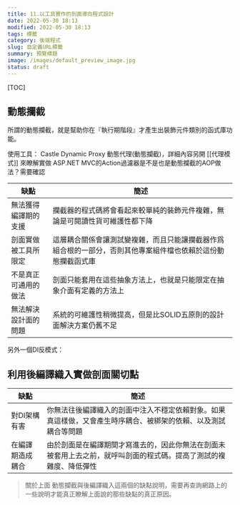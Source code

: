 ```yaml
---
title: 11.以工具實作的剖面導向程式設計
date: 2022-05-30 18:13
modified: 2022-05-30 18:13
tags: 標籤
category: 後端程式
slug: 自定義URL標籤
summary: 預覽標題
image: /images/default_preview_image.jpg
status: draft
---
```


[TOC]


## 動態攔截

所謂的動態攔截，就是幫助你在『執行期階段』才產生出裝飾元件類別的函式庫功能。

使用工具：
Castle Dynamic Proxy 動態代理(動態攔截)，詳細內容另開 [[代理模式]] 來瞭解實做
ASP.NET MVC的Action過濾器是不是也是動態攔截的AOP做法？需要確認

| 缺點                 | 簡述                                                                                                         |
| -------------------- | ------------------------------------------------------------------------------------------------------------ |
| 無法獲得編譯期的支援 | 攔截器的程式碼將會看起來較單純的裝飾元件複雜，無論是可閱讀性貨可維護性都下降                                 |
| 剖面實做被工具所限定 | 這層耦合關係會讓測試變複雜，而且只能讓攔截器作爲組合根的一部分，否則其他專案組件檔也依賴於這份動態攔截函式庫 |
| 不是真正可通用的做法 | 剖面只能套用在這些抽象方法上，也就是只能限定在抽象介面有定義的方法上                                         |
| 無法解決設計面的問題 | 系統的可維護性稍微提高，但是比SOLID五原則的設計面解決方案仍舊不足                                                                                                             |



另外一個DI反模式：

## 利用後編譯織入實做剖面關切點

| 缺點             | 簡述                                                                                                           |
| ---------------- | -------------------------------------------------------------------------------------------------------------- |
| 對DI架構有害     | 你無法往後編譯織入的剖面中注入不穩定依賴對象。如果真這樣做，又會產生時序耦合、被綁架的依賴、以及測試耦合等問題 |
| 在編譯期造成耦合 | 由於剖面是在編譯期間才寫進去的，因此你無法在剖面未被套用上去之前，就呼叫剖面的程式碼。提高了測試的複雜度、降低彈性                                                                                                               |


>關於上面 動態攔截與後編譯織入這兩個的缺點說明，需要再查詢網路上的一些說明才能真正瞭解上面說的那些缺點的真正原因。